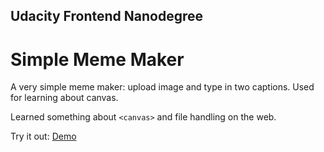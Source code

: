 ## Udacity Frontend Nanodegree

# Simple Meme Maker

A very simple meme maker: upload image and type in two captions. Used for learning about canvas.

Learned something about `<canvas>` and file handling on the web.

Try it out: [Demo](https://rubensibon.github.io/udacity-p3a-simple-meme-maker/)
